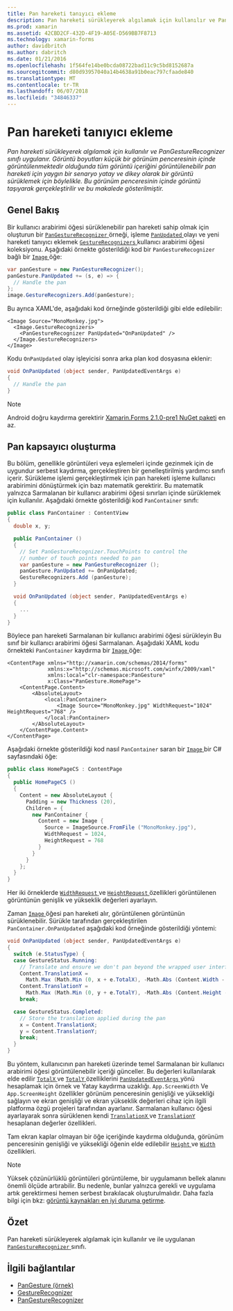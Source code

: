 ```yaml
---
title: Pan hareketi tanıyıcı ekleme
description: Pan hareketi sürükleyerek algılamak için kullanılır ve PanGestureRecognizer sınıfı uygulanır. Görüntü boyutları küçük bir görünüm penceresinin içinde görüntülenmektedir olduğunda tüm görüntü içeriğini görüntülenebilir pan hareketi için yaygın bir senaryo yatay ve dikey olarak bir görüntü sürüklemek için böylelikle. Bu görünüm penceresinin içinde görüntü taşıyarak gerçekleştirilir ve bu makalede gösterilmiştir.
ms.prod: xamarin
ms.assetid: 42CBD2CF-432D-4F19-A05E-D569BB7F8713
ms.technology: xamarin-forms
author: davidbritch
ms.author: dabritch
ms.date: 01/21/2016
ms.openlocfilehash: 1f564fe14be0bcda08722bad11c9c5bd8152687a
ms.sourcegitcommit: d80d93957040a14b4638a91b0eac797cfaade840
ms.translationtype: MT
ms.contentlocale: tr-TR
ms.lasthandoff: 06/07/2018
ms.locfileid: "34846337"
---
```

# <a name="adding-a-pan-gesture-recognizer"></a>Pan hareketi tanıyıcı ekleme

_Pan hareketi sürükleyerek algılamak için kullanılır ve PanGestureRecognizer sınıfı uygulanır. Görüntü boyutları küçük bir görünüm penceresinin içinde görüntülenmektedir olduğunda tüm görüntü içeriğini görüntülenebilir pan hareketi için yaygın bir senaryo yatay ve dikey olarak bir görüntü sürüklemek için böylelikle. Bu görünüm penceresinin içinde görüntü taşıyarak gerçekleştirilir ve bu makalede gösterilmiştir._

## <a name="overview"></a>Genel Bakış

Bir kullanıcı arabirimi öğesi sürüklenebilir pan hareketi sahip olmak için oluşturun bir [ `PanGestureRecognizer` ](https://developer.xamarin.com/api/type/Xamarin.Forms.PanGestureRecognizer/) örneği, işleme [ `PanUpdated` ](https://developer.xamarin.com/api/event/Xamarin.Forms.PanGestureRecognizer.PanUpdated/) olayı ve yeni hareketi tanıyıcı eklemek [ `GestureRecognizers` ](https://developer.xamarin.com/api/property/Xamarin.Forms.View.GestureRecognizers/) kullanıcı arabirimi öğesi koleksiyonu. Aşağıdaki örnekte gösterildiği kod bir `PanGestureRecognizer` bağlı bir [ `Image` ](https://developer.xamarin.com/api/type/Xamarin.Forms.Image/) öğe:

```csharp
var panGesture = new PanGestureRecognizer();
panGesture.PanUpdated += (s, e) => {
  // Handle the pan
};
image.GestureRecognizers.Add(panGesture);
```

Bu ayrıca XAML'de, aşağıdaki kod örneğinde gösterildiği gibi elde edilebilir:

```xaml
<Image Source="MonoMonkey.jpg">
  <Image.GestureRecognizers>
    <PanGestureRecognizer PanUpdated="OnPanUpdated" />
  </Image.GestureRecognizers>
</Image>
```

Kodu `OnPanUpdated` olay işleyicisi sonra arka plan kod dosyasına eklenir:

```csharp
void OnPanUpdated (object sender, PanUpdatedEventArgs e)
{
  // Handle the pan
}
```

> [!NOTE]
> Android doğru kaydırma gerektirir [Xamarin.Forms 2.1.0-pre1 NuGet paketi](https://www.nuget.org/packages/Xamarin.Forms/2.1.0.6501-pre1) en az.

## <a name="creating-a-pan-container"></a>Pan kapsayıcı oluşturma

Bu bölüm, genellikle görüntüleri veya eşlemeleri içinde gezinmek için de uygundur serbest kaydırma, gerçekleştiren bir genelleştirilmiş yardımcı sınıfı içerir. Sürükleme işlemi gerçekleştirmek için pan hareketi işleme kullanıcı arabirimini dönüştürmek için bazı matematik gerektirir. Bu matematik yalnızca Sarmalanan bir kullanıcı arabirimi öğesi sınırları içinde sürüklemek için kullanılır. Aşağıdaki örnekte gösterildiği kod `PanContainer` sınıfı:

```csharp
public class PanContainer : ContentView
{
  double x, y;

  public PanContainer ()
  {
    // Set PanGestureRecognizer.TouchPoints to control the
    // number of touch points needed to pan
    var panGesture = new PanGestureRecognizer ();
    panGesture.PanUpdated += OnPanUpdated;
    GestureRecognizers.Add (panGesture);
  }

  void OnPanUpdated (object sender, PanUpdatedEventArgs e)
  {
    ...
  }
}
```

Böylece pan hareketi Sarmalanan bir kullanıcı arabirimi öğesi sürükleyin Bu sınıf bir kullanıcı arabirimi öğesi Sarmalanan. Aşağıdaki XAML kodu örnekteki `PanContainer` kaydırma bir [ `Image` ](https://developer.xamarin.com/api/type/Xamarin.Forms.Image/) öğe:

```xaml
<ContentPage xmlns="http://xamarin.com/schemas/2014/forms"
             xmlns:x="http://schemas.microsoft.com/winfx/2009/xaml"
             xmlns:local="clr-namespace:PanGesture"
             x:Class="PanGesture.HomePage">
    <ContentPage.Content>
        <AbsoluteLayout>
            <local:PanContainer>
                <Image Source="MonoMonkey.jpg" WidthRequest="1024" HeightRequest="768" />
            </local:PanContainer>
        </AbsoluteLayout>
    </ContentPage.Content>
</ContentPage>
```

Aşağıdaki örnekte gösterildiği kod nasıl `PanContainer` saran bir [ `Image` ](https://developer.xamarin.com/api/type/Xamarin.Forms.Image/) bir C# sayfasındaki öğe:

```csharp
public class HomePageCS : ContentPage
{
  public HomePageCS ()
  {
    Content = new AbsoluteLayout {
      Padding = new Thickness (20),
      Children = {
        new PanContainer {
          Content = new Image {
            Source = ImageSource.FromFile ("MonoMonkey.jpg"),
            WidthRequest = 1024,
            HeightRequest = 768
          }
        }
      }
    };
  }
}
```

Her iki örneklerde [ `WidthRequest` ](https://developer.xamarin.com/api/property/Xamarin.Forms.VisualElement.WidthRequest/) ve [ `HeightRequest` ](https://developer.xamarin.com/api/property/Xamarin.Forms.VisualElement.HeightRequest/) özellikleri görüntülenen görüntünün genişlik ve yükseklik değerleri ayarlayın.

Zaman [ `Image` ](https://developer.xamarin.com/api/type/Xamarin.Forms.Image/) öğesi pan hareketi alır, görüntülenen görüntünün sürüklenebilir. Sürükle tarafından gerçekleştirilen `PanContainer.OnPanUpdated` aşağıdaki kod örneğinde gösterildiği yöntemi:

```csharp
void OnPanUpdated (object sender, PanUpdatedEventArgs e)
{
  switch (e.StatusType) {
  case GestureStatus.Running:
    // Translate and ensure we don't pan beyond the wrapped user interface element bounds.
    Content.TranslationX =
      Math.Max (Math.Min (0, x + e.TotalX), -Math.Abs (Content.Width - App.ScreenWidth));
    Content.TranslationY =
      Math.Max (Math.Min (0, y + e.TotalY), -Math.Abs (Content.Height - App.ScreenHeight));
    break;

  case GestureStatus.Completed:
    // Store the translation applied during the pan
    x = Content.TranslationX;
    y = Content.TranslationY;
    break;
  }
}
```

Bu yöntem, kullanıcının pan hareketi üzerinde temel Sarmalanan bir kullanıcı arabirimi öğesi görüntülenebilir içeriği günceller. Bu değerleri kullanılarak elde edilir [ `TotalX` ](https://developer.xamarin.com/api/property/Xamarin.Forms.PanUpdatedEventArgs.TotalX/) ve [ `TotalY` ](https://developer.xamarin.com/api/property/Xamarin.Forms.PanUpdatedEventArgs.TotalY/) özelliklerini [ `PanUpdatedEventArgs` ](https://developer.xamarin.com/api/type/Xamarin.Forms.PanUpdatedEventArgs/) yönü hesaplamak için örnek ve Yatay kaydırma uzaklığı. `App.ScreenWidth` Ve `App.ScreenHeight` özellikler görünüm penceresinin genişliği ve yüksekliği sağlayın ve ekran genişliği ve ekran yükseklik değerleri cihaz için ilgili platforma özgü projeleri tarafından ayarlanır. Sarmalanan kullanıcı öğesi ayarlayarak sonra sürüklenen kendi [ `TranslationX` ](https://developer.xamarin.com/api/property/Xamarin.Forms.VisualElement.TranslationX/) ve [ `TranslationY` ](https://developer.xamarin.com/api/property/Xamarin.Forms.VisualElement.TranslationY/) hesaplanan değerler özellikleri.

Tam ekran kaplar olmayan bir öğe içeriğinde kaydırma olduğunda, görünüm penceresinin genişliği ve yüksekliği öğenin elde edilebilir [ `Height` ](https://developer.xamarin.com/api/property/Xamarin.Forms.VisualElement.Height/) ve [ `Width` ](https://developer.xamarin.com/api/property/Xamarin.Forms.VisualElement.Width/) özellikleri.

> [!NOTE]
> Yüksek çözünürlüklü görüntüleri görüntüleme, bir uygulamanın bellek alanını önemli ölçüde artırabilir. Bu nedenle, bunlar yalnızca gerekli ve uygulama artık gerektirmesi hemen serbest bırakılacak oluşturulmalıdır. Daha fazla bilgi için bkz: [görüntü kaynakları en iyi duruma getirme](~/xamarin-forms/deploy-test/performance.md#optimizeimages).

## <a name="summary"></a>Özet

Pan hareketi sürükleyerek algılamak için kullanılır ve ile uygulanan [ `PanGestureRecognizer` ](https://developer.xamarin.com/api/type/Xamarin.Forms.PanGestureRecognizer/) sınıfı.



## <a name="related-links"></a>İlgili bağlantılar

- [PanGesture (örnek)](https://developer.xamarin.com/samples/xamarin-forms/WorkingWithGestures/PanGesture/)
- [GestureRecognizer](https://developer.xamarin.com/api/type/Xamarin.Forms.GestureRecognizer/)
- [PanGestureRecognizer](https://developer.xamarin.com/api/type/Xamarin.Forms.PanGestureRecognizer/)
